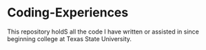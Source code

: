 # Coding-Experiences
This repository holdS all the code I have written or assisted in since beginning college at Texas State University.

